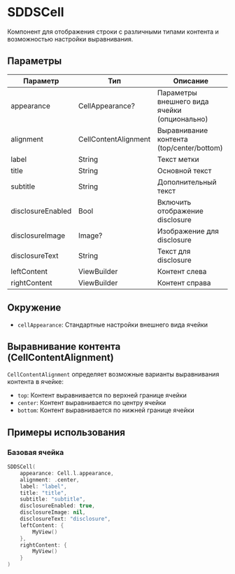 # SDDSCell

Компонент для отображения строки с различными типами контента и возможностью настройки выравнивания.

## Параметры

| Параметр | Тип | Описание |
|----------|-----|-----------|
| appearance | CellAppearance? | Параметры внешнего вида ячейки (опционально) |
| alignment | CellContentAlignment | Выравнивание контента (top/center/bottom) |
| label | String | Текст метки |
| title | String | Основной текст |
| subtitle | String | Дополнительный текст |
| disclosureEnabled | Bool | Включить отображение disclosure |
| disclosureImage | Image? | Изображение для disclosure |
| disclosureText | String | Текст для disclosure |
| leftContent | ViewBuilder | Контент слева |
| rightContent | ViewBuilder | Контент справа |

## Окружение
- `cellAppearance`: Стандартные настройки внешнего вида ячейки

## Выравнивание контента (CellContentAlignment)

`CellContentAlignment` определяет возможные варианты выравнивания контента в ячейке:

- `top`: Контент выравнивается по верхней границе ячейки
- `center`: Контент выравнивается по центру ячейки
- `bottom`: Контент выравнивается по нижней границе ячейки

## Примеры использования

### Базовая ячейка

```swift
SDDSCell(
    appearance: Cell.l.appearance,
    alignment: .center,
    label: "label",
    title: "title",
    subtitle: "subtitle",
    disclosureEnabled: true,
    disclosureImage: nil,
    disclosureText: "disclosure",
    leftContent: {
        MyView()
    },
    rightContent: {
        MyView()
    }
)
```
